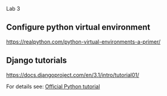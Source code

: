  Lab 3

## Configure python virtual environment 

https://realpython.com/python-virtual-environments-a-primer/

## Django tutorials

https://docs.djangoproject.com/en/3.1/intro/tutorial01/

For details see: [Official Python tutorial](https://docs.python.org/3/tutorial/index.html)


